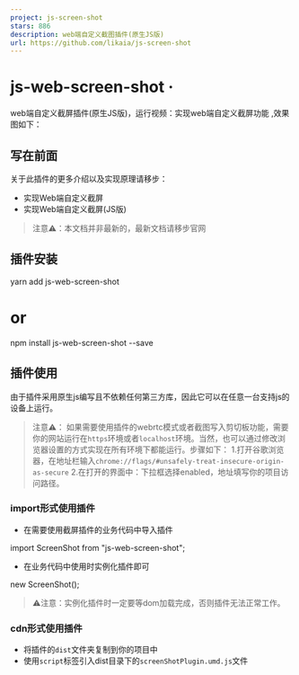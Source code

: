 ```yaml
---
project: js-screen-shot
stars: 886
description: web端自定义截图插件(原生JS版)
url: https://github.com/likaia/js-screen-shot
---
```


js-web-screen-shot ·
====================

web端自定义截屏插件(原生JS版)，运行视频：实现web端自定义截屏功能 ,效果图如下：

写在前面
----

关于此插件的更多介绍以及实现原理请移步：

-   实现Web端自定义截屏
-   实现Web端自定义截屏(JS版)

> 注意⚠️：本文档并非最新的，最新文档请移步官网

插件安装
----

yarn add js-web-screen-shot

# or

npm install js-web-screen-shot --save

插件使用
----

由于插件采用原生js编写且不依赖任何第三方库，因此它可以在任意一台支持js的设备上运行。

> 注意⚠️： 如果需要使用插件的webrtc模式或者截图写入剪切板功能，需要你的网站运行在`https`环境或者`localhost`环境。当然，也可以通过修改浏览器设置的方式实现在所有环境下都能运行。步骤如下： 1.打开谷歌浏览器，在地址栏输入`chrome://flags/#unsafely-treat-insecure-origin-as-secure` 2.在打开的界面中：下拉框选择enabled，地址填写你的项目访问路径。

### import形式使用插件

-   在需要使用截屏插件的业务代码中导入插件

import ScreenShot from "js-web-screen-shot";

-   在业务代码中使用时实例化插件即可

new ScreenShot();

> ⚠️注意：实例化插件时一定要等dom加载完成，否则插件无法正常工作。

### cdn形式使用插件

-   将插件的`dist`文件夹复制到你的项目中
-   使用`script`标签引入dist目录下的`screenShotPlugin.umd.js`文件

<script src\="./screenShotPlugin.umd.js"\></script\>

-   在业务代码中使用时实例化插件即可

    // 截图确认按钮回调函数
    const callback \= ({base64, cutInfo})\=>{
      console.log(base64, cutInfo);
    }
    // 截图取消时的回调函数
    const closeFn \= ()\=>{
      console.log("截图窗口关闭");
    }
    new screenShotPlugin({enableWebRtc: true, completeCallback: callback,closeCallback: closeFn});

> ⚠️注意：实例化插件时一定要等dom加载完成，否则插件无法正常工作。

### electron环境下使用插件

由于electron环境下无法直接调用webrtc来获取屏幕流，因此需要调用者自己稍作处理，具体做法如下所示：

-   直接获取设备的窗口，主线程发送一个IPC消息handle

// electron主线程
import { desktopCapturer, webContents } from "electron";

// 修复electron18.0.0-beta.5 之后版本的BUG: 无法获取当前程序页面视频流
const selfWindws \= async () \=>
        await Promise.all(
                webContents
                        .getAllWebContents()
                        .filter(item \=> {
                          const win \= BrowserWindow.fromWebContents(item);
                          return win && win.isVisible();
                        })
                        .map(async item \=> {
                          const win \= BrowserWindow.fromWebContents(item);
                          const thumbnail \= await win?.capturePage();
                          // 当程序窗口打开DevTool的时候  也会计入
                          return {
                            name:
                                    win?.getTitle() + (item.devToolsWebContents \=== null ? "" : "-dev"), // 给dev窗口加上后缀
                            id: win?.getMediaSourceId(),
                            thumbnail,
                            display\_id: "",
                            appIcon: null
                          };
                        })
        );

// 获取设备窗口信息
ipcMain.handle("IPC消息名称", async (\_event, \_args) \=> {
  return \[
    ...(await desktopCapturer.getSources({ types: \["window", "screen"\] })),
    ...(await selfWindws())
  \];
});

-   渲染线程(前端)发送消息封装处理(相应写法自己调整)

// xxx.ts
export const getDesktopCapturerSource \= async () \=> {
  return await window.electron.ipcRenderer.invoke<Electron.DesktopCapturerSource\[\]\>("IPC消息名称", \[\]);
}

-   获取指定窗口的媒体流

// yyy.ts
export function getInitStream(source: any): Promise<MediaStream | null\> {
    return new Promise((resolve, \_reject) \=> {
        // 获取指定窗口的媒体流
        // 此处遵循的是webRTC的接口类型  暂时TS类型没有支持  只能断言成any
        (navigator.mediaDevices as any).getUserMedia({
            audio: false,
            video: {
                mandatory: {
                    chromeMediaSource: 'desktop',
                    chromeMediaSourceId: source.id
                },
            }
        }).then((stream: MediaStream) \=> {
            resolve(stream);
        }).catch((error: any) \=> {
            console.log(error);
            resolve(null);
        })
    });
}

-   前端调用设备窗口信息

import { getDesktopCapturerSource } from "xxx.ts";
import { getInitStream } from "yyy.ts";
import ScreenShot from "js-web-screen-shot";

export const doScreenShot \= async ()\=>{
  // 下面这两块自己考虑  
  const sources \= await getDesktopCapturerSource(); // 这里返回的是设备上的所有窗口信息
  // 这里可以对\`sources\`数组下面id进行判断  找到当前的electron窗口  这里为了简单直接拿了第一个
  const stream \= await getInitStream(sources\[0\]);

  new ScreenShot({
    enableWebRtc: true, // 启用webrtc
    screenFlow: stream!, // 传入屏幕流数据
    level: 999,
  });
}

> 感谢 @Vanisper 提供的在electron环境下使用本插件的兼容思路。

### electron示例代码

如果你看完上个章节的使用方法，依然不是很理解的话，这里准备了一份在electron环境下使用本插件的demo，请移步electron-js-web-screen-shot-demo。

### 兼容移动端

插件对触屏设备做了兼容处理，如果你是pc端的触屏设备可以支持webrtc模式，如果是移动端那么就只能使用html2canvas模式。

import ScreenShot from "js-web-screen-shot";

const config \= {
    enableWebRtc: false
};
const screenShotHandler \= new ScreenShot(config);

<!DOCTYPE html\>
<html lang\="zh-CN"\>
<head\>
<!--禁止移动端浏览器的缩放-->
<meta name\="viewport" content\="user-scalable=no"\>
</head\>
<body\>
/body\>
</html\>

> 注意：在移动端使用时，需要在head标签里禁止浏览器的缩放行为，否则就会出现在使用撤销功能时，多次双击造成界面放大问题。

### Vue项目下使用乱码问题

当你vue项目中使用h2c模式进行截图时，画布左上角可能会出现一些奇怪的字符，这是由于`noscript`标签导致的，将其删除即可。

### 参数说明

截图插件有一个可选参数，它接受一个对象，对象每个key的作用如下:

-   `enableWebRtc` 是否启用webrtc，值为`boolean`类型，值为`false`则使用`html2canvas`来截图
-   `screenFlow` 设备提供的屏幕流数据(用于electron环境下自己传入的视频流数据)，需要将**enableWebRtc**属性设为`true`
-   `completeCallback` 截图完成回调函数，值为`Function`类型，最右侧的对号图标点击后会将图片的base64地址与裁剪信息回传给你定义的函数，如果不传的话则会将这些数据放到`sessionStorage`中，你可以通过下述方式拿到他：

sessionStorage.getItem("screenShotImg");

-   `closeCallback` 截图关闭回调函数，值为`Function`类型。
-   `triggerCallback` 截图响应回调函数，值为`Function`类型，使用html2canvas截屏时，页面图片过多时响应会较慢；使用webrtc截屏时用户点了分享，该函数为响应完成后触发的事件。回调函数返回一个对象，类型为: `{code: number,msg: string, displaySurface: string | null,displayLabel: string | null}`，code为0时代表截图加载完成，displaySurface返回的的是当前选择的窗口类型，displayLabel返回的是当前选择的标签页标识，浏览器不支持时此值为null。
-   `cancelCallback` 取消分享回到函数，值为`Function`类型，使用webrtc模式截屏时，用户点了取消或者浏览器不支持时所触发的事件。回调函数返回一个对象，类型为：`{code: number,msg: string, errorInfo: string}`，code为-1时代表用户未授权或者浏览器不支持webrtc。
-   `saveCallback` 保存截图回调函数，值为`Function`类型。回调函数中返回两个参数：
    -   `code` 状态码，number类型，为0时代表保存成功
    -   `msg` 消息码，string类型。
-   `level` 截图容器层级，值为number类型。
-   `cutBoxBdColor` 裁剪区域边框像素点颜色，值为string类型。
-   `maxUndoNum` 最大可撤销次数, 值为number类型
-   `canvasWidth` 画布宽度，值为number类型，必须与高度一起设置，单独设置无效。
-   `canvasHeight` 画布高度，值为number类型，必须与宽度一起设置，单独设置无效。
-   `position` 截图容器位置，值为`{left?: number, top?: number}`类型
-   `clickCutFullScreen` 单击截全屏启用状态,值为`boolean`类型， 默认为`false`
-   `hiddenToolIco` 需要隐藏的截图工具栏图标，值为`Object`类型，默认为`{}`。传你需要隐藏的图标名称，将值设为`true`即可，除关闭图标外，其他图标均可隐藏。可隐藏的key如下所示：
    -   `square` 矩形绘制
    -   `round` 圆形绘制
    -   `rightTop` 箭头绘制
    -   `brush` 涂鸦
    -   `mosaicPen`马赛克工具
    -   `text` 文本工具
    -   `separateLine` 分割线
    -   `save` 下载图片
    -   `undo` 撤销工具
    -   `confirm` 保存图片
-   `showScreenData` 截图组件加载完毕后，是否显示截图内容至canvas画布内，值为`boolean`类型，默认为`false`。
-   `customRightClickEvent` 自定义容器的右键点击事件，值为`Object`类型，接受2个参数：
    -   `state` 是否拦截右键点击，值为boolean类型，默认为`false`。
    -   `handleFn` 拦截后的事件处理函数，该属性为可选项，如果不传，默认行为是销毁组件。
-   `imgSrc` 截图内容，如果你已经通过其他方式获取到了屏幕内容（例如`electron`环境），那么可以将获取到的内容传入，此时插件将使用你传进来的图片，值为`string`类型（可以为图片`url`地址或者`base64`），默认为`null`。
-   `loadCrossImg` 是否加载跨域图片，值为`boolean`类型，默认为`false`。
-   `proxyUrl` 代理服务器地址，值为`string`类型，默认为""
-   `screenShotDom` 需要进行截图的容器，值为`HTMLElement`类型，默认使用的是`body`。
-   `useRatioArrow` 是否使用等比例箭头, 默认为false(递增变粗的箭头)。
-   `imgAutoFit` 是否开启图片自适应, 默认为false。如果自定义了截图内容，浏览器的缩放比例不为100%时，可以设置此参数来修复图片与蒙板大小不一致的问题。
-   `cropBoxInfo` 初始裁剪框，值为`{ x: number; y: number; w: number; h: number }`类型，默认不加载。
-   `wrcReplyTime` webrtc模式捕捉屏幕时的响应时间，值为`number`类型，默认为500ms。
-   `wrcImgPosition` webrtc模式下是否需要对图像进行裁剪，值为`{ x: number; y: number; w: number; h: number }`类型，默认为不裁剪。
-   `noScroll` 截图容器是否可滚动，值为`boolean`类型，默认为`true`。
-   `maskColor` 蒙层颜色，值为`{ r: number; g: number; b: number; a: number }`类型,默认为:`{ r: 0; g: 0; b: 0; a: 0.6 }`
-   `toolPosition` 工具栏展示位置，值为`string`类型，默认为居中展示，提供三个选项：
    -   `left` 左对齐于裁剪框
    -   `center` 居中对齐于裁剪框
    -   `right` 右对齐于裁剪框
-   `writeBase64` 是否将截图内容写入剪切板，值为`boolean`类型，默认为`true`
-   `wrcWindowMode` 是否启用窗口截图模式，值为`boolean`类型，默认为`false`，即当前标签页截图。如果标签页截图的内容有滚动条或者底部有空缺，可以考虑启用此模式。
-   `hiddenScrollBar` 是否隐藏滚动条，用webrtc模式截图时chrome 112版本的浏览器在部分系统下会挤压出现滚动条，如果出现你可以尝试通过此参数来进行修复。值为`Object`类型，有4个属性：
    -   `state: boolean`; 启用状态, 默认为`false`
    -   `fillState?: boolean`; 填充状态，默认为`false`
    -   `color?: string`; 填充层颜色，滚动条隐藏后可能会出现空缺，需要进行填充，默认填充色为黑色。
    -   `fillWidth?: number`; 填充层宽度，默认为截图容器的宽度
    -   `fillHeight?: number`; 填充层高度，默认为空缺区域的高度

> 使用当前标签页进行截图相对而言用户体验是最好的，但是因为`chrome 112`版本的bug会造成页面内容挤压导致截取到的内容不完整，因此只能采用其他方案来解决此问题了。`wrcWindowMode`和`hiddenScrollBar`都可以解决这个问题。
> 
> -   `wrcWindowMode`方案会更完美些，但是用户授权时会出现其他的应用程序选项，用户体验会差一些
> -   `hiddenScrollBar`方案还是采用标签页截图，但是会造成内容挤压，底部出现空白。
> 
> 两种方案的优点与缺点讲完了，最好的办法还是希望`chrome`能在之后的版本更新中修复此问题。

> 上述类型中的`?:`为ts中的可选类型，意思为：这个key是可选的，如果需要就传，不需要就不传。

> imgSrc是url时，如果图片资源跨域了，必须让图片服务器允许跨域才能正常加载。同样的loadCrossImg设置为true时，图片资源跨域了也需要让图片服务器允许跨域。

### 快捷键监听

插件容器监听了三个快捷键，如下所示：

-   `Esc`，按下键盘上的esc键时，等同于点了工具栏的关闭图标。
-   `Enter`，按下键盘上的enter键时，等同于点了截图工具栏的确认图标。
-   `Ctrl/Command + z`，按下这两个组合键时，等同于点了截图工具栏的撤销图标。

### 额外提供的API

插件暴露了一些内部变量出来，便于调用者根据自己的需求进行修改。

#### getCanvasController

该函数用于获取截图容器的DOM，返回值为`HTMLCanvasElement`类型。

示例代码：

import ScreenShot from "js-web-screen-shot";

const screenShotHandler \= new ScreenShot();
const canvasDom \= screenShotHandler.getCanvasController();

> 注意：如果截图容器尚未加载完毕，获取到的内容可能为null。

#### destroyComponents

该函数用于销毁截图容器，无返回值。

示例代码：

import ScreenShot from "js-web-screen-shot";

const screenShotHandler \= new ScreenShot();
screenShotHandler.destroyComponents()

#### completeScreenshot

该函数用于将框选区域的截图内容写入剪切版，无返回值。

该方法可以跟`cropBoxInfo`参数结合起来实现指定位置的自动截图，截图内容默认写入剪切版内，如果你想拿到截取到的base64内容可以通过`completeCallback`参数拿到，或者直接从sessionStorage中获取。

该回调函数中返回的参数格式如下所示：

-   base64
-   cutInfo 裁剪框位置参数
    -   startX
    -   startY
    -   width
    -   height

示例代码：

      const plugin \= new screenShotPlugin(
        {
          clickCutFullScreen:true,
          wrcWindowMode: true,
          cropBoxInfo:{x:350, y:20, w:300, h:300},
          completeCallback: ({base64, cutInfo}) \=> {
            console.log(base64, cutInfo);
          },
          triggerCallback:() \=> {
            // 截图组件加载完毕调用此方法来完成框选区域的截图
            plugin.completeScreenshot()
          }
        });

> 注意：此方法在1.9.9版本之后不再返回字符串类型的数据，而是返回的对象格式。

### 工具栏图标定制

如果你需要修改截图工具栏的图标，可以通过覆盖元素css类名的方式实现，插件内所有图标的css类名如下所示：

-   square 矩形绘制图标
-   round 圆型绘制图标
-   right-top 箭头绘制图标
-   brush 画笔工具
-   mosaicPen 马赛克工具
-   text 文本工具
-   save 保存
-   close 关闭
-   undo 撤销
-   confirm 确认

以`square`为例，要修改它的图标，只需要将下述代码添加进你项目代码的样式中即可。

  .square {
    background-image: url("你的图标路径") !important;
    
    &:hover {
      background-image: url("你的图标路径") !important;
    }
    
    &:active {
      background-image: url("你的图标路径") !important;
    }
 }

写在最后
----

至此，插件的所有使用方法就介绍完了，该插件的Vue3版本，请移步：vue-web-screen-shot
